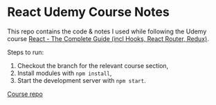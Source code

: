 # React Udemy Course Notes

This repo contains the code & notes I used while following the Udemy course [React - The Complete Guide (incl Hooks, React Router, Redux)](https://www.udemy.com/course/react-the-complete-guide-incl-redux/).

Steps to run:

1. Checkout the branch for the relevant course section,
2. Install modules with `npm install`,
3. Start the development server with `npm start`.

[Course repo](https://github.com/academind/react-complete-guide-code/tree/03-react-basics-working-with-components/code/11-finished/src)
